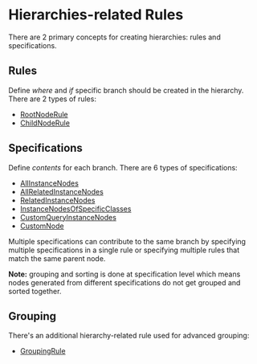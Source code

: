 # Hierarchies-related Rules

There are 2 primary concepts for creating hierarchies: rules and specifications.

## Rules

Define *where* and *if* specific branch should be created in the hierarchy. There are 2 types of rules:
- [RootNodeRule](./RootNodeRule.md)
- [ChildNodeRule](./ChildNodeRule.md)

## Specifications

Define *contents* for each branch. There are 6 types of specifications:
- [AllInstanceNodes](./AllInstanceNodes.md)
- [AllRelatedInstanceNodes](./AllRelatedInstanceNodes.md)
- [RelatedInstanceNodes](./RelatedInstanceNodes.md)
- [InstanceNodesOfSpecificClasses](./InstanceNodesOfSpecificClasses.md)
- [CustomQueryInstanceNodes](./CustomQueryInstanceNodes.md)
- [CustomNode](./CustomNode.md)

Multiple specifications can contribute to the same branch by specifying multiple
specifications in a single rule or specifying multiple rules that match the same
parent node.

**Note:**  grouping and sorting is done at specification level which
means nodes generated from different specifications do not get grouped and sorted together.

## Grouping

There's an additional hierarchy-related rule used for advanced grouping:
- [GroupingRule](./GroupingRule.md)
